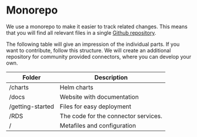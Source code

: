 # Monorepo

We use a monorepo to make it easier to track related changes. This means that you will find all relevant files in a single [Github repository](https://github.com/Sciebo-RDS/Sciebo-RDS).

The following table will give an impression of the individual parts. If you want to contribute, follow this structure. We will create an additional repository for community provided connectors, where you can develop your own. 

| Folder           | Description                          |
| ---------------- | ------------------------------------ |
| /charts          | Helm charts                          |
| /docs            | Website with documentation           |
| /getting-started | Files for easy deployment            |
| /RDS             | The code for the connector services. |
| /                | Metafiles and configuration          |

